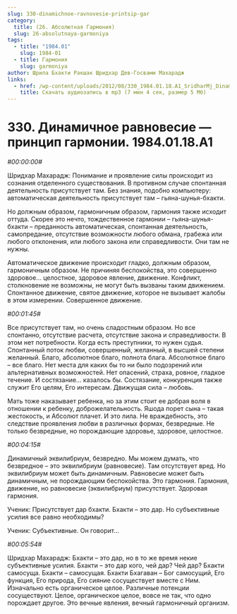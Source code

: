```yaml
---
slug: 330-dinamichnoe-ravnovesie-printsip-gar
category:
  title: (26. Абсолютная Гармония)
  slug: 26-absolutnaya-garmoniya
tags:
  - title: "1984.01"
    slug: 1984-01
  - title: Гармония
    slug: garmoniya
author: Шрила Бхакти Ракшак Шридхар Дев-Госвами Махарадж
links:
  - href: /wp-content/uploads/2012/08/330_1984.01.18.A1_SridharMj_Dinamichnoye_ravnovesiye-princip_garmonii.mp3
    title: Скачать аудиозапись в mp3 (7 мин 4 сек, размер 5 Мб)
---
```


# 330. Динамичное равновесие —  принцип гармонии. 1984.01.18.A1

*#00:00:00#*

Шридхар Махарадж: Понимание и проявление силы происходит из сознания отделенного существования. В противном случае спонтанная деятельность присутствует там. Без знания, подобно компьютеру: автоматическая деятельность присутствует там – гьяна-шунья-бхакти.

Но должным образом, гармоничным образом, гармония также исходит оттуда. Скорее это нечто, тождественное гармонии – гьяна-шунья-бхакти – преданность автоматическая, спонтанная деятельность, самопредание, отсутствие возможности любого обмана, грабежа или любого отклонения, или любого закона или справедливости. Они там не нужны.

Автоматическое движение происходит гладко, должным образом, гармоничным образом. Не причиняя беспокойства, это совершенно здоровое… целостное, здоровое явление, движение. Конфликт, столкновение не возможны, не могут быть вызваны таким движением. Спонтанное движение, святое движение, которое не вызывает жалобы в этом измерении. Совершенное движение.

*#00:01:45#*

Все присутствует там, но очень сладостным образом. Но все спонтанно, отсутствие расчета, отсутствие закона и справедливости. В этом нет потребности. Когда есть преступники, то нужен судья. Спонтанный поток любви, совершенный, желанный, в высшей степени желанный. Благо, абсолютное благо, полнота блага. Абсолютное благо – все благо. Нет места для каких бы то ни было подозрений или альтернативных возможностей. Нет опасений, страха, ровное, гладкое течение. И состязание… казалось бы. Состязание, конкуренция также служит Его целям, Его интересам. Движущая сила – любовь.

Мать тоже наказывает ребенка, но за этим стоит ее добрая воля в отношении к ребенку, доброжелательность. Яшода порет сына – такая жестокость, и Абсолют плачет. И это лила. Не враждебность, это следствие проявления любви в различных формах, безвредные. Не только безвредные, но порождающие здоровье, здоровое, целостное.

*#00:04:15#*

Динамичный эквилибриум, безвредно. Мы можем думать, что безвредное – это эквилибриум (равновесие). Там отсутствует вред. Но эквилибриум может быть динамичным. Равновесие может быть динамичным, не порождающим беспокойства. Это гармония. Гармония, движение, но равновесие (эквилибриум) присутствует. Здоровая гармония.

Ученик: Присутствует дар бхакти. Бхакти – это дар. Но субъективные усилия все равно необходимы?

Ученик: Субъективные. Он говорит…

*#00:05:54#*

Шридхар Махарадж: Бхакти – это дар, но в то же время некие субъективные усилия. Бхакти – это дар кого, чей дар? Чей дар? Бхакти самосуща. Бхакти – самосущая. Бхакти Бхагаван – Бог самосущий, Его функция, Его природа, Его сияние сосуществует вместе с Ним. Изначально есть органическое целое. Различные потенции сосуществуют. Целое, органическое целое, вовсе не так, что одно порождает другое. Это вечные явления, вечный гармоничный организм.

